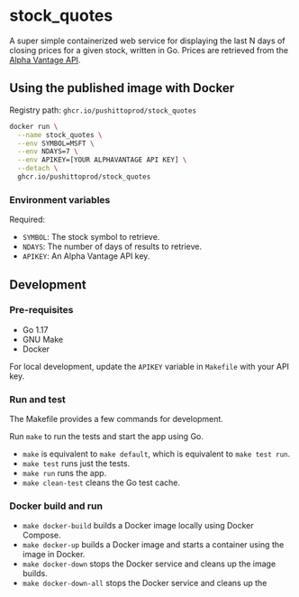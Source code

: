 stock_quotes
============

A super simple containerized web service for displaying the last N days of
closing prices for a given stock, written in Go. Prices are retrieved from the
[Alpha Vantage API](https://www.alphavantage.co).

Using the published image with Docker
-------------------------------------

Registry path: `ghcr.io/pushittoprod/stock_quotes`

```sh
docker run \
  --name stock_quotes \
  --env SYMBOL=MSFT \
  --env NDAYS=7 \
  --env APIKEY=[YOUR ALPHAVANTAGE API KEY] \
  --detach \
  ghcr.io/pushittoprod/stock_quotes
```

### Environment variables

Required:

* `SYMBOL`: The stock symbol to retrieve.
* `NDAYS`: The number of days of results to retrieve.
* `APIKEY`: An Alpha Vantage API key.

Development
-----------

### Pre-requisites

* Go 1.17
* GNU Make
* Docker

For local development, update the `APIKEY` variable in `Makefile` with your API
key.

### Run and test

The Makefile provides a few commands for development.

Run `make` to run the tests and start the app using Go. 

* `make` is equivalent to `make default`, which is equivalent to `make test run`.
* `make test` runs just the tests.
* `make run` runs the app.
* `make clean-test` cleans the Go test cache.


### Docker build and run

* `make docker-build` builds a Docker image locally using Docker Compose.
* `make docker-up` builds a Docker image and starts a container using the image in
  Docker.
* `make docker-down` stops the Docker service and cleans up the image builds.
* `make docker-down-all` stops the Docker service and cleans up the 
